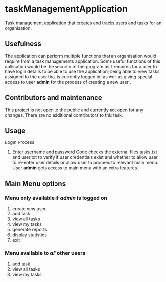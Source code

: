 # taskManagementApplication

Task management application that creates and tracks users and tasks for an organisation.

## Usefulness

The application can perform multiple functions that an organisation would require from a task managements application. Some useful functions of this apllication
would be the security of the program as it requires for a user to have login details to be able to use the application; being able to view tasks assigned to
the user that is currently logged in; as well as giving special access to user **admin** for the process of creating a new user .

## Contributors and maintenance

This project is not open to the public and currently not open for any changes. There sre no additional contributors to this task.

## Usage

Login Process
1. Enter username and password
 Code checks the external files tasks.txt and user.txt to verify if user credentials exist and whether to allow user to re-enter user details or allow user to 
 proceed to relevant main menu. User **admin** gets access to main menu with an extra features.


## Main  Menu options

### Menu only available if *admin* is logged on
1. create new user, 
2. add task
3. view all tasks
4. view my tasks
5. generate reports
6. display statistics
7. exit

### Menu available to *all* other users
1. add task
2. view all tasks
3. view my tasks

